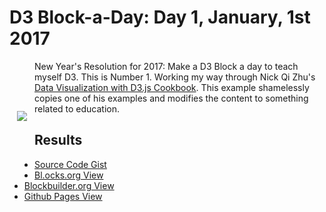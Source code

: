 # D3 Block-a-Day: Day 1, January, 1st 2017

<a href="https://dbetebenner.github.io/D3_01012017/"><img src="https://gist.githubusercontent.com/dbetebenner/c9597eb103257b4515f4d389d5e5aa6c/raw/2e7816add1a207e684f03deb430428c3077ede36/preview.png" align="left" hspace="12" vspace="80"></a>

New Year's Resolution for 2017: Make a D3 Block a day to teach myself D3. This is Number 1. Working my way
through Nick Qi Zhu's [Data Visualization with D3.js Cookbook](https://www.amazon.com/Data-Visualization-D3-js-Cookbook-Nick/dp/178216216X).
This example shamelessly copies one of his examples and modifies the content to something related to education.


## Results

* [Source Code Gist](https://gist.github.com/dbetebenner/c9597eb103257b4515f4d389d5e5aa6c)
* [Bl.ocks.org View](http://bl.ocks.org/dbetebenner/c9597eb103257b4515f4d389d5e5aa6c)
* [Blockbuilder.org View](http://blockbuilder.org/dbetebenner/c9597eb103257b4515f4d389d5e5aa6c)
* [Github Pages View](https://dbetebenner.github.io/D3_01012017/)
